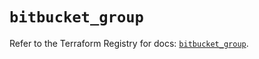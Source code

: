 # `bitbucket_group`

Refer to the Terraform Registry for docs: [`bitbucket_group`](https://registry.terraform.io/providers/drfaust92/bitbucket/2.50.0/docs/resources/group).
